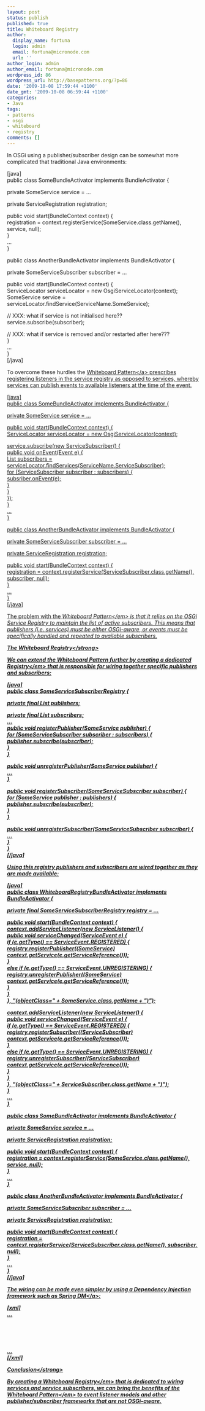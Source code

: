 ```yaml
---
layout: post
status: publish
published: true
title: Whiteboard Registry
author:
  display_name: fortuna
  login: admin
  email: fortuna@micronode.com
  url: ''
author_login: admin
author_email: fortuna@micronode.com
wordpress_id: 86
wordpress_url: http://basepatterns.org/?p=86
date: '2009-10-08 17:59:44 +1100'
date_gmt: '2009-10-08 06:59:44 +1100'
categories:
- Java
tags:
- patterns
- osgi
- whiteboard
- registry
comments: []
---
```

<p>In OSGi using a publisher&#47;subscriber design can be somewhat more complicated that traditional Java environments:</p>
<p>[java]<br />
public class SomeBundleActivator implements BundleActivator {</p>
<p>  private SomeService service = ...</p>
<p>  private ServiceRegistration registration;</p>
<p>  public void start(BundleContext context) {<br />
    registration = context.registerService(SomeService.class.getName(), service, null);<br />
  }<br />
  ...<br />
}</p>
<p>public class AnotherBundleActivator implements BundleActivator {</p>
<p>  private SomeServiceSubscriber subscriber = ...</p>
<p>  public void start(BundleContext context) {<br />
    ServiceLocator serviceLocator = new OsgiServiceLocator(context);<br />
    SomeService service = serviceLocator.findService(ServiceName.SomeService);</p>
<p>    &#47;&#47; XXX: what if service is not initialised here??<br />
    service.subscribe(subscriber);</p>
<p>    &#47;&#47; XXX: what if service is removed and&#47;or restarted after here???<br />
  }<br />
  ...<br />
}<br />
[&#47;java]</p>
<p>To overcome these hurdles the <a href="http:&#47;&#47;www.osgi.org&#47;wiki&#47;uploads&#47;Links&#47;whiteboard.pdf">Whiteboard Pattern<&#47;a> prescribes registering listeners in the service registry as opposed to services, whereby services can publish events to available listeners at the time of the event.</p>
<p>[java]<br />
public class SomeBundleActivator implements BundleActivator {</p>
<p>  private SomeService service = ...</p>
<p>  public void start(BundleContext context) {<br />
    ServiceLocator serviceLocator = new OsgiServiceLocator(context);</p>
<p>    service.subscribe(new ServiceSubscriber() {<br />
      public void onEvent(Event e) {<br />
        List<ServiceSubsriber> subscribers = serviceLocator.findServices(ServiceName.ServiceSubscriber);<br />
        for (ServiceSubscriber subscriber : subscribers) {<br />
          subsriber.onEvent(e);<br />
        }<br />
      }<br />
    });<br />
  }<br />
  ...<br />
}</p>
<p>public class AnotherBundleActivator implements BundleActivator {</p>
<p>  private SomeServiceSubscriber subscriber = ...</p>
<p>  private ServiceRegistration registration;</p>
<p>  public void start(BundleContext context) {<br />
    registration = context.registerService(ServiceSubscriber.class.getName(), subscriber, null);<br />
  }<br />
  ...<br />
}<br />
[&#47;java]</p>
<p>The problem with the <em>Whiteboard Pattern<&#47;em> is that it relies on the OSGi Service Registry to maintain the list of active subscribers. This means that publishers (i.e. services) must be either OSGi-aware, or events must be specifically handled and repeated to available subscribers.</p>
<p><strong>The Whiteboard Registry<&#47;strong></p>
<p>We can extend the Whiteboard Pattern further by creating a dedicated <em>Registry<&#47;em> that is responsible for wiring together specific publishers and subscribers:</p>
<p>[java]<br />
public class SomeServiceSubscriberRegistry {</p>
<p>  private final List<SomeService> publishers;</p>
<p>  private final List<SomeServiceSubscriber> subscribers;<br />
  ...<br />
  public void registerPublisher(SomeService publisher) {<br />
    for (SomeServiceSubscriber subscriber : subscribers) {<br />
      publisher.subscribe(subscriber);<br />
    }<br />
  }</p>
<p>  public void unregisterPublisher(SomeService publisher) {<br />
    ...<br />
  }</p>
<p>  public void registerSubscriber(SomeServiceSubscriber subscriber) {<br />
    for (SomeService publisher : publishers) {<br />
      publisher.subscribe(subscriber);<br />
    }<br />
  }</p>
<p>  public void unregisterSubscriber(SomeServiceSubscriber subscriber) {<br />
    ...<br />
  }<br />
}<br />
[&#47;java]</p>
<p>Using this registry publishers and subscribers are wired together as they are made available:</p>
<p>[java]<br />
public class WhiteboardRegistryBundleActivator implements BundleActivator {</p>
<p>  private final SomeServiceSubscriberRegistry registry = ...</p>
<p>  public void start(BundleContext context) {<br />
    context.addServiceListener(new ServiceListener() {<br />
      public void serviceChanged(ServiceEvent e) {<br />
        if (e.getType() == ServiceEvent.REGISTERED) {<br />
          registry.registerPublisher((SomeService) context.getService(e.getServiceReference()));<br />
        }<br />
        else if (e.getType() == ServiceEvent.UNREGISTERING) {<br />
          registry.unregisterPublisher((SomeService) context.getService(e.getServiceReference()));<br />
        }<br />
      }<br />
    }, "(objectClass=" + SomeService.class.getName + ")");</p>
<p>    context.addServiceListener(new ServiceListener() {<br />
      public void serviceChanged(ServiceEvent e) {<br />
        if (e.getType() == ServiceEvent.REGISTERED) {<br />
          registry.registerSubscriber((ServiceSubscriber) context.getService(e.getServiceReference()));<br />
        }<br />
        else if (e.getType() == ServiceEvent.UNREGISTERING) {<br />
          registry.unregisterSubscriber((ServiceSubscriber) context.getService(e.getServiceReference()));<br />
        }<br />
      }<br />
    }, "(objectClass=" + ServiceSubscriber.class.getName + ")");<br />
  }<br />
  ...<br />
}</p>
<p>public class SomeBundleActivator implements BundleActivator {</p>
<p>  private SomeService service = ...</p>
<p>  private ServiceRegistration registration;</p>
<p>  public void start(BundleContext context) {<br />
    registration = context.registerService(SomeService.class.getName(), service, null);<br />
  }<br />
  ...<br />
}</p>
<p>public class AnotherBundleActivator implements BundleActivator {</p>
<p>  private SomeServiceSubscriber subscriber = ...</p>
<p>  private ServiceRegistration registration;</p>
<p>  public void start(BundleContext context) {<br />
    registration = context.registerService(ServiceSubscriber.class.getName(), subscriber, null);<br />
  }<br />
  ...<br />
}<br />
[&#47;java]</p>
<p>The wiring can be made even simpler by using a Dependency Injection framework such as <a href="http:&#47;&#47;static.springsource.org&#47;osgi&#47;docs&#47;1.2.0&#47;reference&#47;html&#47;service-registry.html#service-registry:refs:dynamics">Spring DM<&#47;a>:</p>
<p>[xml]<br />
  ...<br />
    <bean id="SomeServiceSubscriberRegistry" class="org.mnode.example.whiteboard.SomeServiceSubscriberRegistry"&#47;></p>
<p>    <osgi:reference id="SomeServiceWiring" interface="org.mnode.example.whiteboard.SomeService"><br />
      <osgi:listener ref="SomeServiceSubscriberRegistry" bind-method="registerPublisher" unbind-method="unregisterPublisher" &#47;></p>
<p>    <osgi:reference id="ServiceSubscriberWiring" interface="org.mnode.example.whiteboard.ServiceSubscriber"><br />
      <osgi:listener ref="SomeServiceSubscriberRegistry" bind-method="registerSubscriber" unbind-method="unregisterSubscriber" &#47;><br />
  ...<br />
[&#47;xml]</p>
<p><strong>Conclusion<&#47;strong></p>
<p>By creating a <em>Whiteboard Registry<&#47;em> that is dedicated to wiring services and service subscribers, we can bring the benefits of the <em>Whiteboard Pattern<&#47;em> to event listener models and other publisher&#47;subscriber frameworks that are not OSGi-aware.</p>
